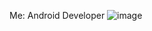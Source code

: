 Me:
Android Developer ![image](https://github.com/amirmahdimon/amirmahdimon/assets/109888781/f5c5deeb-9232-424c-bc66-7ff5dd9eb9b1)

